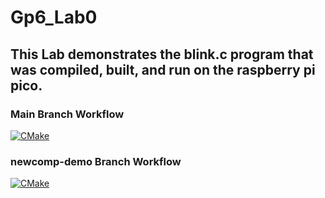 # Gp6_Lab0
## This Lab demonstrates the blink.c program that was compiled, built, and run on the raspberry pi pico. 

### Main Branch Workflow
[![CMake](https://github.com/thomasjw99/Gp6_Lab0/actions/workflows/main.yml/badge.svg?branch=main)](https://github.com/thomasjw99/Gp6_Lab0/actions/workflows/main.yml)

### newcomp-demo Branch Workflow
[![CMake](https://github.com/thomasjw99/Gp6_Lab0/actions/workflows/main.yml/badge.svg?branch=newcomp-demo)](https://github.com/thomasjw99/Gp6_Lab0/actions/workflows/main.yml)